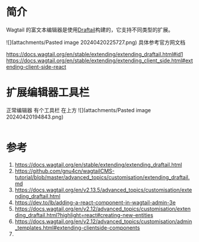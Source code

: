 
# 简介

Wagtail 的富文本编辑器是使用[Draftail](https://www.draftail.org/)构建的，它支持不同类型的扩展。

![](attachments/Pasted image 20240420225727.png)
具体参考官方网文档

https://docs.wagtail.org/en/stable/extending/extending_draftail.html#id1
https://docs.wagtail.org/en/stable/extending/extending_client_side.html#extending-client-side-react
# 扩展编辑器工具栏

正常编辑器 有个工具栏  在上方
![](attachments/Pasted image 20240420194843.png)

```python

```



# 参考

1. https://docs.wagtail.org/en/stable/extending/extending_draftail.html
2. https://github.com/gnu4cn/wagtailCMS-tutorial/blob/master/advanced_topics/customisation/extending_draftail.md
3. https://docs.wagtail.org/en/v2.13.5/advanced_topics/customisation/extending_draftail.html
4. https://dev.to/lb/adding-a-react-component-in-wagtail-admin-3e
5. https://docs.wagtail.org/en/v2.12/advanced_topics/customisation/extending_draftail.html?highlight=react#creating-new-entities
6. https://docs.wagtail.org/en/v2.12/advanced_topics/customisation/admin_templates.html#extending-clientside-components
7. 
